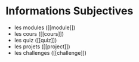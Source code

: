 # Informations Subjectives
 - les  modules ([[module]])
 - les cours ([[cours]])
 - les quiz ([[quiz]])
 - les projets ([[project]])
 - les challenges ([[challenge]])
 
 


 